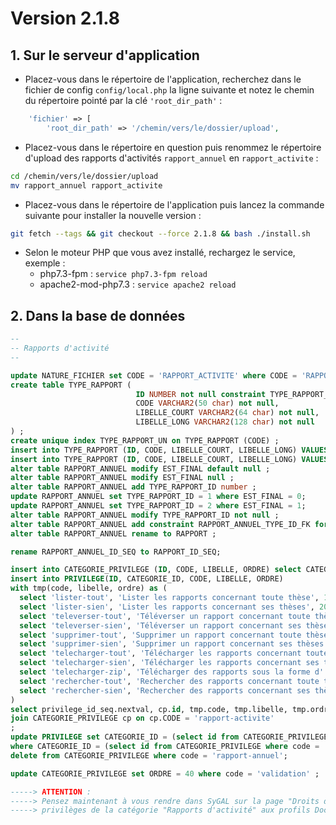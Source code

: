 # Version 2.1.8

## 1. Sur le serveur d'application

- Placez-vous dans le répertoire de l'application, recherchez dans le fichier de config `config/local.php` la ligne
  suivante et notez le chemin du répertoire pointé par la clé `'root_dir_path'` :
  
```php
    'fichier' => [
        'root_dir_path' => '/chemin/vers/le/dossier/upload',
```

- Placez-vous dans le répertoire en question puis renommez le répertoire d'upload des rapports d'activités 
  `rapport_annuel` en `rapport_activite` :

```bash
cd /chemin/vers/le/dossier/upload
mv rapport_annuel rapport_activite
```

- Placez-vous dans le répertoire de l'application puis lancez la commande suivante
  pour installer la nouvelle version :

```bash
git fetch --tags && git checkout --force 2.1.8 && bash ./install.sh
```

- Selon le moteur PHP que vous avez installé, rechargez le service, exemple :
    - php7.3-fpm         : `service php7.3-fpm reload`
    - apache2-mod-php7.3 : `service apache2 reload`

## 2. Dans la base de données

```sql
--
-- Rapports d'activité
--

update NATURE_FICHIER set CODE = 'RAPPORT_ACTIVITE' where CODE = 'RAPPORT_ANNUEL' ;
create table TYPE_RAPPORT (
                            ID NUMBER not null constraint TYPE_RAPPORT_PK primary key,
                            CODE VARCHAR2(50 char) not null,
                            LIBELLE_COURT VARCHAR2(64 char) not null,
                            LIBELLE_LONG VARCHAR2(128 char) not null
) ;
create unique index TYPE_RAPPORT_UN on TYPE_RAPPORT (CODE) ;
insert into TYPE_RAPPORT (ID, CODE, LIBELLE_COURT, LIBELLE_LONG) VALUES (1, 'RAPPORT_ACTIVITE_ANNUEL', 'Annuel', 'Rapport d''activité annuel') ;
insert into TYPE_RAPPORT (ID, CODE, LIBELLE_COURT, LIBELLE_LONG) VALUES (2, 'RAPPORT_ACTIVITE_FINTHESE', 'Fin de thèse', 'Rapport d''activité de fin de thèse') ;
alter table RAPPORT_ANNUEL modify EST_FINAL default null ;
alter table RAPPORT_ANNUEL modify EST_FINAL null ;
alter table RAPPORT_ANNUEL add TYPE_RAPPORT_ID number ;
update RAPPORT_ANNUEL set TYPE_RAPPORT_ID = 1 where EST_FINAL = 0;
update RAPPORT_ANNUEL set TYPE_RAPPORT_ID = 2 where EST_FINAL = 1;
alter table RAPPORT_ANNUEL modify TYPE_RAPPORT_ID not null ;
alter table RAPPORT_ANNUEL add constraint RAPPORT_ANNUEL_TYPE_ID_FK foreign key (TYPE_RAPPORT_ID) references TYPE_RAPPORT ;
alter table RAPPORT_ANNUEL rename to RAPPORT ;

rename RAPPORT_ANNUEL_ID_SEQ to RAPPORT_ID_SEQ;

insert into CATEGORIE_PRIVILEGE (ID, CODE, LIBELLE, ORDRE) select CATEGORIE_PRIVILEGE_ID_SEQ.nextval, 'rapport-activite', 'Rapports d''activité', 23 from dual ;
insert into PRIVILEGE(ID, CATEGORIE_ID, CODE, LIBELLE, ORDRE)
with tmp(code, libelle, ordre) as (
  select 'lister-tout', 'Lister les rapports concernant toute thèse', 100 from dual union all
  select 'lister-sien', 'Lister les rapports concernant ses thèses', 200 from dual union all
  select 'televerser-tout', 'Téléverser un rapport concernant toute thèse', 300 from dual union all
  select 'televerser-sien', 'Téléverser un rapport concernant ses thèses', 400 from dual union all
  select 'supprimer-tout', 'Supprimer un rapport concernant toute thèse', 500 from dual union all
  select 'supprimer-sien', 'Supprimer un rapport concernant ses thèses', 600 from dual union all
  select 'telecharger-tout', 'Télécharger les rapports concernant toute thèse', 700 from dual union all
  select 'telecharger-sien', 'Télécharger les rapports concernant ses thèses', 800 from dual union all
  select 'telecharger-zip', 'Télécharger des rapports sous la forme d''une archive compressée (.zip)', 900 from dual union all
  select 'rechercher-tout', 'Rechercher des rapports concernant toute thèse', 1000 from dual union all
  select 'rechercher-sien', 'Rechercher des rapports concernant ses thèses', 1100 from dual
)
select privilege_id_seq.nextval, cp.id, tmp.code, tmp.libelle, tmp.ordre from tmp
join CATEGORIE_PRIVILEGE cp on cp.CODE = 'rapport-activite'
;
update PRIVILEGE set CATEGORIE_ID = (select id from CATEGORIE_PRIVILEGE where code = 'rapport-activite')
where CATEGORIE_ID = (select id from CATEGORIE_PRIVILEGE where code = 'rapport-annuel');
delete from CATEGORIE_PRIVILEGE where code = 'rapport-annuel';

update CATEGORIE_PRIVILEGE set ORDRE = 40 where code = 'validation' ;

-----> ATTENTION : 
-----> Pensez maintenant à vous rendre dans SyGAL sur la page "Droits d'accès > Profils" pour accorder les nouveaux 
-----> privilèges de la catégorie "Rapports d'activité" aux profils Doctorant, MDD, ED, etc.
```
